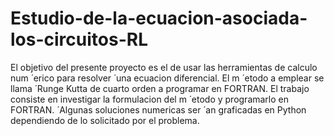# Estudio-de-la-ecuacion-asociada-los-circuitos-RL


El objetivo del presente proyecto es el de usar las herramientas de calculo num  ́ erico para resolver  ́
una ecuacion diferencial. El m  ́ etodo a emplear se llama  ́ Runge Kutta de cuarto orden a programar en
FORTRAN. El trabajo consiste en investigar la formulacion del m  ́ etodo y programarlo en FORTRAN.  ́
Algunas soluciones numericas ser  ́ an graficadas en Python dependiendo de lo solicitado por el problema.



